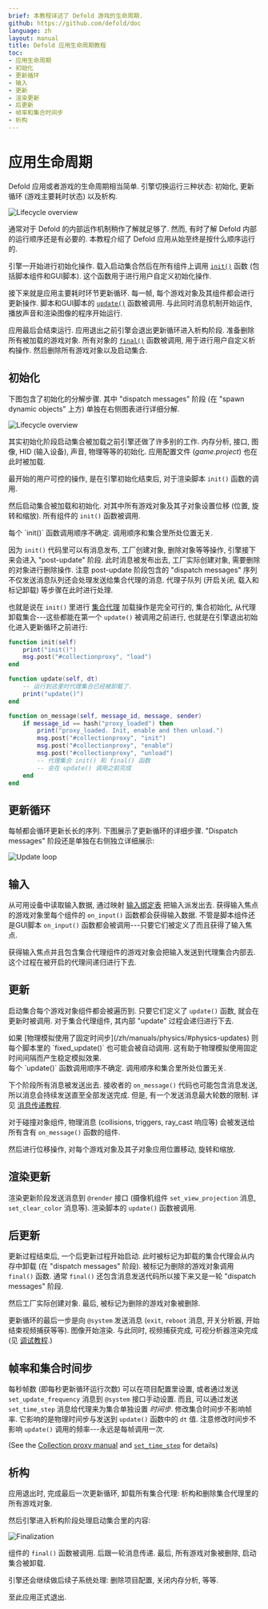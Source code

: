 ```yaml
---
brief: 本教程详述了 Defold 游戏的生命周期.
github: https://github.com/defold/doc
language: zh
layout: manual
title: Defold 应用生命周期教程
toc:
- 应用生命周期
- 初始化
- 更新循环
- 输入
- 更新
- 渲染更新
- 后更新
- 帧率和集合时间步
- 析构
---
```


# 应用生命周期

Defold 应用或者游戏的生命周期相当简单. 引擎切换运行三种状态: 初始化, 更新循环 (游戏主要耗时状态) 以及析构.

![Lifecycle overview](/manuals/images/application_lifecycle/application_lifecycle_overview.png)

通常对于 Defold 的内部运作机制稍作了解就足够了. 然而, 有时了解 Defold 内部的运行顺序还是有必要的. 本教程介绍了 Defold 应用从始至终是按什么顺序运行的.

引擎一开始进行初始化操作. 载入启动集合然后在所有组件上调用 [`init()`](/ref/go#init) 函数 (包括脚本组件和GUI脚本). 这个函数用于进行用户自定义初始化操作.

接下来就是应用主要耗时环节更新循环. 每一帧, 每个游戏对象及其组件都会进行更新操作. 脚本和GUI脚本的 [`update()`](/ref/go#update) 函数被调用. 与此同时消息机制开始运作, 播放声音和渲染图像的程序开始运行.

应用最后会结束运行. 应用退出之前引擎会退出更新循环进入析构阶段. 准备删除所有被加载的游戏对象. 所有对象的 [`final()`](/ref/go#final) 函数被调用, 用于进行用户自定义析构操作. 然后删除所有游戏对象以及启动集合.

## 初始化

下图包含了初始化的分解步骤. 其中 "dispatch messages" 阶段 (在 "spawn dynamic objects" 上方) 单独在右侧图表进行详细分解.

![Lifecycle overview](/manuals/images/application_lifecycle/application_lifecycle_init.png)

其实初始化阶段启动集合被加载之前引擎还做了许多别的工作. 内存分析, 接口, 图像, HID (输入设备), 声音, 物理等等的初始化. 应用配置文件 (*game.project*) 也在此时被加载.

最开始的用户可控的操作, 是在引擎初始化结束后, 对于渲染脚本 `init()` 函数的调用.

然后启动集合被加载和初始化. 对其中所有游戏对象及其子对象设置位移 (位置, 旋转和缩放). 所有组件的 `init()` 函数被调用.

<div class='sidenote' markdown='1'>
每个 `init()` 函数调用顺序不确定. 调用顺序和集合里所处位置无关.
</div>

因为 `init()` 代码里可以有消息发布, 工厂创建对象, 删除对象等等操作, 引擎接下来会进入 "post-update" 阶段. 此时消息被发布出去, 工厂实际创建对象, 需要删除的对象进行删除操作. 注意 post-update 阶段包含的 "dispatch messages" 序列不仅发送消息队列还会处理发送给集合代理的消息. 代理子队列 (开启关闭, 载入和标记卸载) 等步骤在此时进行处理.

也就是说在 `init()` 里进行 [集合代理](/zh/manuals/collection-proxy) 加载操作是完全可行的, 集合初始化, 从代理卸载集合---这些都能在第一个 `update()` 被调用之前进行, 也就是在引擎退出初始化进入更新循环之前进行:

```lua
function init(self)
    print("init()")
    msg.post("#collectionproxy", "load")
end

function update(self, dt)
    -- 运行到这里时代理集合已经被卸载了.
    print("update()")
end

function on_message(self, message_id, message, sender)
    if message_id == hash("proxy_loaded") then
        print("proxy_loaded. Init, enable and then unload.")
        msg.post("#collectionproxy", "init")
        msg.post("#collectionproxy", "enable")
        msg.post("#collectionproxy", "unload")
        -- 代理集合 init() 和 final() 函数
        -- 会在 update() 调用之前完成
    end
end
```

## 更新循环

每帧都会循环更新长长的序列. 下图展示了更新循环的详细步骤. "Dispatch messages" 阶段还是单独在右侧独立详细展示:

![Update loop](/manuals/images/application_lifecycle/application_lifecycle_update.png)

## 输入

从可用设备中读取输入数据, 通过映射 [输入绑定表](/zh/manuals/input) 把输入派发出去. 获得输入焦点的游戏对象里每个组件的 `on_input()` 函数都会获得输入数据. 不管是脚本组件还是GUI脚本 `on_input()` 函数都会被调用---只要它们被定义了而且获得了输入焦点.

获得输入焦点并且包含集合代理组件的游戏对象会把输入发送到代理集合内部去. 这个过程在被开启的代理间递归进行下去.

## 更新

启动集合每个游戏对象组件都会被遍历到. 只要它们定义了 `update()` 函数, 就会在更新时被调用. 对于集合代理组件, 其内部 "update" 过程会递归进行下去.

<div class='sidenote' markdown='1'>
如果 [物理模拟使用了固定时间步](/zh/manuals/physics/#physics-updates) 则每个脚本里的 `fixed_update()` 也可能会被自动调用. 这有助于物理模拟使用固定时间间隔而产生稳定模拟效果.
</div>

<div class='sidenote' markdown='1'>
每个 `update()` 函数调用顺序不确定. 调用顺序和集合里所处位置无关.
</div>

下个阶段所有消息被发送出去. 接收者的 `on_message()` 代码也可能包含消息发送, 所以消息会持续发送直至全部发送完成. 但是, 有一个发送消息最大轮数的限制. 详见 [消息传递教程](/zh/manuals/message-passing).

对于碰撞对象组件, 物理消息 (collisions, triggers, ray_cast 响应等) 会被发送给所有含有 `on_message()` 函数的组件.

然后进行位移操作, 对每个游戏对象及其子对象应用位置移动, 旋转和缩放.

## 渲染更新

渲染更新阶段发送消息到 `@render` 接口 (摄像机组件 `set_view_projection` 消息, `set_clear_color` 消息等). 渲染脚本的 `update()` 函数被调用.

## 后更新

更新过程结束后, 一个后更新过程开始启动. 此时被标记为卸载的集合代理会从内存中卸载 (在 "dispatch messages" 阶段). 被标记为删除的游戏对象调用 `final()` 函数. 通常 `final()` 还包含消息发送代码所以接下来又是一轮 "dispatch messages" 阶段.

然后工厂实际创建对象. 最后, 被标记为删除的游戏对象被删除.

更新循环的最后一步是向 `@system` 发送消息 (`exit`, `reboot` 消息, 开关分析器, 开始结束视频捕获等等). 图像开始渲染. 与此同时, 视频捕获完成, 可视分析器渲染完成 (见 [调试教程](/zh/manuals/debugging).)

## 帧率和集合时间步

每秒帧数 (即每秒更新循环运行次数) 可以在项目配置里设置, 或者通过发送 `set_update_frequency` 消息到 `@system` 接口手动设置. 而且, 可以通过发送 `set_time_step` 消息给代理来为集合单独设置 _时间步_. 修改集合时间步不影响帧率. 它影响的是物理时间步与发送到 `update()` 函数中的 `dt` 值. 注意修改时间步不影响 `update()` 调用的频率---永远是每帧调用一次.

(See the [Collection proxy manual](/zh/manuals/collection-proxy) and [`set_time_step`](/ref/collectionproxy#set-time-step) for details)

## 析构

应用退出时, 完成最后一次更新循环, 卸载所有集合代理: 析构和删除集合代理里的所有游戏对象.

然后引擎进入析构阶段处理启动集合里的内容:

![Finalization](/manuals/images/application_lifecycle/application_lifecycle_final.png)

组件的 `final()` 函数被调用. 后跟一轮消息传递. 最后, 所有游戏对象被删除, 启动集合被卸载.

引擎还会继续做后续子系统处理: 删除项目配置, 关闭内存分析, 等等.

至此应用正式退出.